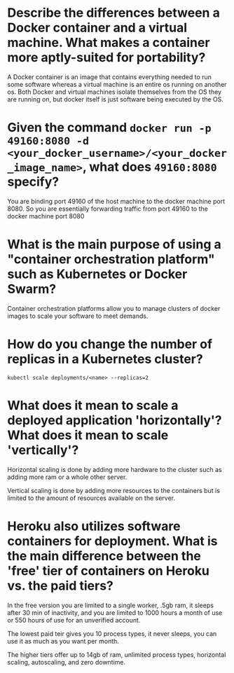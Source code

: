 # Describe the differences between a Docker container and a virtual machine. What makes a container more aptly-suited for portability?

A Docker container is an image that contains everything needed to run some software whereas a virtual machine is an entire os running on another os. Both Docker and virtual machines isolate themselves from the OS they are running on, but docker itself is just software being executed by the OS.

# Given the command `docker run -p 49160:8080 -d <your_docker_username>/<your_docker_image_name>`, what does `49160:8080` specify?

You are binding port 49160 of the host machine to the docker machine port 8080. So you are essentially forwarding traffic from port 49160 to the docker machine port 8080

# What is the main purpose of using a "container orchestration platform" such as Kubernetes or Docker Swarm?

Container orchestration platforms allow you to manage clusters of docker images to scale your software to meet demands.

# How do you change the number of replicas in a Kubernetes cluster?

`kubectl scale deployments/<name> --replicas=2`

# What does it mean to scale a deployed application 'horizontally'? What does it mean to scale 'vertically'?

Horizontal scaling is done by adding more hardware to the cluster such as adding more ram or a whole other server.

Vertical scaling is done by adding more resources to the containers but is limited to the amount of resources available on the server.

# Heroku also utilizes software containers for deployment. What is the main difference between the 'free' tier of containers on Heroku vs. the paid tiers?

In the free version you are limited to a single worker, .5gb ram, it sleeps after 30 min of inactivity, and you are limited to 1000 hours a month of use or 550 hours of use for an unverified account. 

The lowest paid teir gives you 10 process types, it never sleeps, you can use it as much as you want per month.

The higher tiers offer up to 14gb of ram, unlimited process types, horizontal scaling, autoscaling, and zero downtime.
